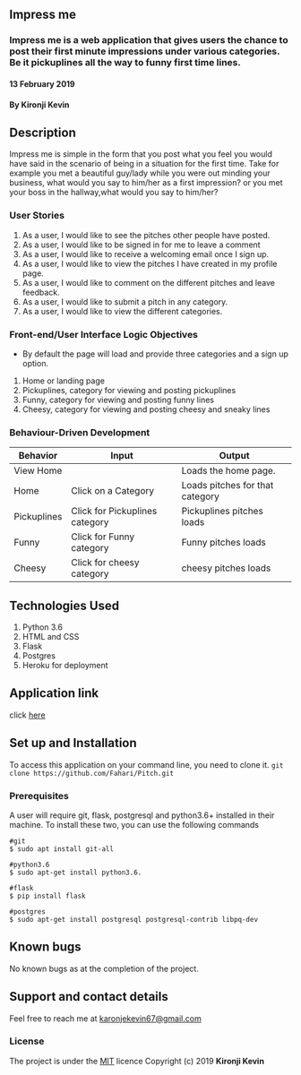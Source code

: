 ## Impress me
### Impress me is a web application that gives users the chance to post their first minute impressions under various categories. Be it pickuplines all the way to funny first time lines.
#### 13 February 2019
#### By **Kironji Kevin**

## Description
Impress me is simple in the form that you post what you feel you would have said in the scenario of being in a situation for the first time. Take for example you met a beautiful guy/lady while you were out minding your business, what would you say to him/her as a first impression? or you met your boss in the hallway,what would you say to him/her?

### User Stories
1. As a user, I would like to see the pitches other people have posted.
2. As a user, I would like to be signed in for me to leave a comment
3. As a user, I would like to receive a welcoming email once I sign up.
4. As a user, I would like to view the pitches I have created in my profile page.
5. As a user, I would like to comment on the different pitches and leave feedback.
6. As a user, I would like to submit a pitch in any category.
7. As a user, I would like to view the different categories.

### Front-end/User Interface Logic Objectives
* By default the page will load and provide three categories and a sign up option.
1. Home or landing page
2. Pickuplines, category for viewing and posting pickuplines
3. Funny, category for viewing and posting funny lines
4. Cheesy, category for viewing and posting cheesy and sneaky lines


### Behaviour-Driven Development
| Behavior            | Input                         | Output                        |
| ------------------- | ----------------------------- | ----------------------------- |
| View Home |  | Loads the home page. |
|  Home | Click on a Category | Loads pitches for that category |
| Pickuplines | Click for Pickuplines category | Pickuplines pitches loads |
| Funny | Click for Funny category | Funny pitches loads |
| Cheesy | Click for cheesy category | cheesy pitches loads |


## Technologies Used
1. Python 3.6
2. HTML and CSS
3. Flask
4. Postgres
5. Heroku for deployment

## Application link
click [here](https://impress-me.herokuapp.com/)

## Set up and Installation

To access this application on your command line, you need to clone it.
`git clone https://github.com/Fahari/Pitch.git`

### Prerequisites
A user will require git, flask, postgresql and python3.6+ installed in their machine.
To install these two, you can use the following commands
```
#git
$ sudo apt install git-all

#python3.6
$ sudo apt-get install python3.6.

#flask
$ pip install flask

#postgres
$ sudo apt-get install postgresql postgresql-contrib libpq-dev
```
## Known bugs
No known bugs as at the completion of the project.

## Support and contact details
Feel free to reach me at karonjekevin67@gmail.com

### License
The project is under the [MIT](https://github.com/Fahari/Pitch/blob/master/LICENSE) licence
Copyright (c) 2019 **Kironji Kevin**
